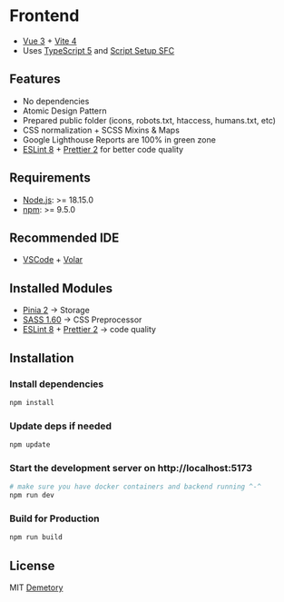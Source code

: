 # Frontend

- [Vue 3](https://vuejs.org/) + [Vite 4](https://vitejs.dev/)
- Uses [TypeScript 5](https://www.typescriptlang.org/) and [Script Setup SFC](https://vuejs.org/api/sfc-script-setup.html)

## Features

- No dependencies
- Atomic Design Pattern
- Prepared public folder (icons, robots.txt, htaccess, humans.txt, etc)
- CSS normalization + SCSS Mixins & Maps
- Google Lighthouse Reports are 100% in green zone
- [ESLint 8](https://eslint.org/) + [Prettier 2](https://prettier.io/) for better code quality

## Requirements

- [Node.js](https://nodejs.org/en/): >= 18.15.0
- [npm](https://www.npmjs.com/): >= 9.5.0

## Recommended IDE

- [VSCode](https://code.visualstudio.com/) + [Volar](https://marketplace.visualstudio.com/items?itemName=Vue.volar)

## Installed Modules

- [Pinia 2](https://pinia.vuejs.org/) &rarr; Storage
- [SASS 1.60](https://sass-lang.com/) &rarr; CSS Preprocessor
- [ESLint 8](https://eslint.org/) + [Prettier 2](https://prettier.io/) &rarr; code quality

## Installation

### Install dependencies

```bash
npm install
```

### Update deps if needed

```bash
npm update
```

### Start the development server on http://localhost:5173

```bash
# make sure you have docker containers and backend running ^-^
npm run dev
```

### Build for Production

```bash
npm run build
```

## License

MIT [Demetory](https://demetrey.ru)
